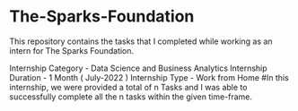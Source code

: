 # The-Sparks-Foundation
This repository contains the tasks that I completed while working as an intern for The Sparks Foundation.

Internship Category - Data Science and Business Analytics
Internship Duration - 1 Month ( July-2022 )
Internship Type - Work from Home
#In this internship, we were provided a total of n Tasks and I was able to successfully complete all the n tasks within the given time-frame.

